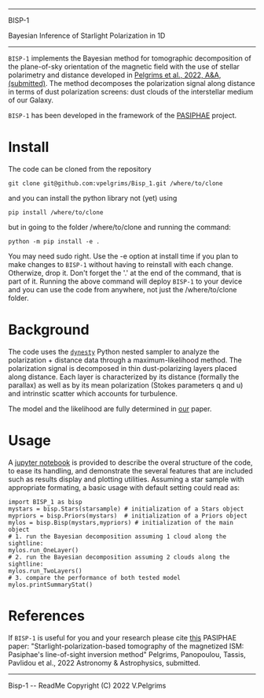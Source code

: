 ***
BISP-1

Bayesian Inference of Starlight Polarization in 1D

***


``BISP-1`` implements the Bayesian method for tomographic decomposition of the plane-of-sky orientation of the magnetic field with the use of stellar polarimetry and distance developed in [Pelgrims et al., 2022, A&A, (submitted)](https://arxiv.org/abs/2208.02278). The method decomposes the polarization signal along distance in terms of dust polarization screens: dust clouds of the interstellar medium of our Galaxy.

``BISP-1`` has been developed in the framework of the [PASIPHAE](https://pasiphae.science) project.

Install
=======

The code can be cloned from the repository

```
git clone git@github.com:vpelgrims/Bisp_1.git /where/to/clone
```

and you can install the python library not (yet) using

```
pip install /where/to/clone
```

but in going to the folder /where/to/clone and running the command:
```
python -m pip install -e .
```

You may need sudo right.
Use the -e option at install time if you plan to make changes to ``BISP-1`` without having to reinstall with each change. Otherwize, drop it. Don't forget the '.' at the end of the command, that is part of it.
Running the above command will deploy ``BISP-1`` to your device and you can use the code from anywhere, not just the /where/to/clone folder.


Background
==========

The code uses the [``dynesty``](https://dynesty.readthedocs.io/en/latest/index.html) Python nested sampler to analyze the polarization + distance data through a maximum-likelihood method. The polarization signal is decomposed in thin dust-polarizing layers placed along distance. Each layer is characterized by its distance (formally the parallax) as well as by its mean polarization (Stokes parameters q and u) and intrinstic scatter which accounts for turbulence.

The model and the likelihood are fully determined in [our](https://arxiv.org/abs/2208.02278) paper.


Usage
=====

A [jupyter notebook](https://github.com/vpelgrims/Bisp_1/blob/main/tests/Usage_Tutorial.ipynb) is provided to describe the overal structure of the code, to ease its handling, and demonstrate the several features that are included such as results display and plotting utilities. Assuming a star sample with appropriate formating, a basic usage with default setting could read as:
```
import BISP_1 as bisp
mystars = bisp.Stars(starsample) # initialization of a Stars object
mypriors = bisp.Priors(mystars)  # initialization of a Priors object
mylos = bisp.Bisp(mystars,mypriors) # initialization of the main object
# 1. run the Bayesian decomposition assuming 1 cloud along the sightline:
mylos.run_OneLayer()
# 2. run the Bayesian decomposition assuming 2 clouds along the sightline:
mylos.run_TwoLayers()
# 3. compare the performance of both tested model
mylos.printSummaryStat()
```


References
==========

If ``BISP-1`` is useful for you and your research please cite [this](https://arxiv.org/abs/2208.02278) PASIPHAE paper:
"Starlight-polarization-based tomography of the magnetized ISM: Pasiphae's line-of-sight inversion method"
Pelgrims, Panopoulou, Tassis, Pavlidou et al., 2022 Astronomy & Astrophysics, submitted.

---
Bisp-1 -- ReadMe
Copyright (C) 2022 V.Pelgrims
